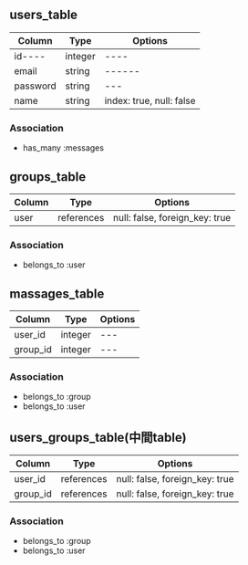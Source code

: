 <!-- ・ユーザー管理機能
   users_table
・チャットグループ管理機能
   groups_table
・チャットメッセージの保存機能
   massages_table 
・中間table
   users_groups_table
  -->


## users_table
|Column|Type|Options|
|------|----|-------|
|id----|integer|----|
|email|string|------|
|password|string|---|
|name|string|index: true, null: false|
### Association
- has_many :messages

## groups_table
|Column|Type|Options|
|------|----|-------|
|user|references|null: false, foreign_key: true|
### Association
- belongs_to :user

## massages_table
|Column|Type|Options|
|------|----|-------|
|user_id|integer|---|
|group_id|integer|---|
### Association
- belongs_to :group
- belongs_to :user

## users_groups_table(中間table)
|Column|Type|Options|
|------|----|-------|
|user_id|references|null: false, foreign_key: true|
|group_id|references|null: false, foreign_key: true|
### Association
- belongs_to :group
- belongs_to :user